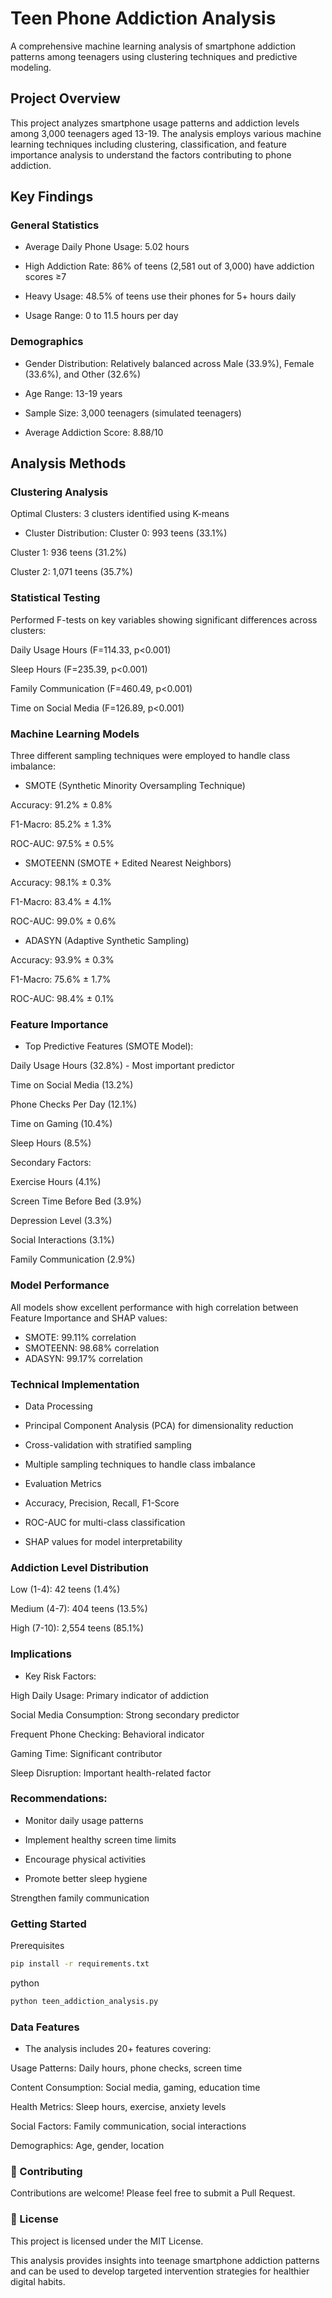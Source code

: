 # Teen Phone Addiction Analysis
A comprehensive machine learning analysis of smartphone addiction patterns among teenagers using clustering techniques and predictive modeling.

## Project Overview
This project analyzes smartphone usage patterns and addiction levels among 3,000 teenagers aged 13-19. The analysis employs various machine learning techniques including clustering, classification, and feature importance analysis to understand the factors contributing to phone addiction.

## Key Findings
### General Statistics

* Average Daily Phone Usage: 5.02 hours

* High Addiction Rate: 86% of teens (2,581 out of 3,000) have addiction scores ≥7

* Heavy Usage: 48.5% of teens use their phones for 5+ hours daily

* Usage Range: 0 to 11.5 hours per day

### Demographics
* Gender Distribution: Relatively balanced across Male (33.9%), Female (33.6%), and Other (32.6%)

* Age Range: 13-19 years

* Sample Size: 3,000 teenagers (simulated teenagers)

* Average Addiction Score: 8.88/10

## Analysis Methods
### Clustering Analysis
Optimal Clusters: 3 clusters identified using K-means

* Cluster Distribution:
Cluster 0: 993 teens (33.1%)

Cluster 1: 936 teens (31.2%)

Cluster 2: 1,071 teens (35.7%)
### Statistical Testing

Performed F-tests on key variables showing significant differences across clusters:

Daily Usage Hours (F=114.33, p<0.001)

Sleep Hours (F=235.39, p<0.001)

Family Communication (F=460.49, p<0.001)

Time on Social Media (F=126.89, p<0.001)

### Machine Learning Models
Three different sampling techniques were employed to handle class imbalance:

* SMOTE (Synthetic Minority Oversampling Technique)

Accuracy: 91.2% ± 0.8%

F1-Macro: 85.2% ± 1.3%

ROC-AUC: 97.5% ± 0.5%

* SMOTEENN (SMOTE + Edited Nearest Neighbors)

Accuracy: 98.1% ± 0.3%

F1-Macro: 83.4% ± 4.1%

ROC-AUC: 99.0% ± 0.6%

* ADASYN (Adaptive Synthetic Sampling)

Accuracy: 93.9% ± 0.3%

F1-Macro: 75.6% ± 1.7%

ROC-AUC: 98.4% ± 0.1%

### Feature Importance

* Top Predictive Features (SMOTE Model):

Daily Usage Hours (32.8%) - Most important predictor

Time on Social Media (13.2%)

Phone Checks Per Day (12.1%)

Time on Gaming (10.4%)

Sleep Hours (8.5%)

Secondary Factors:

Exercise Hours (4.1%)

Screen Time Before Bed (3.9%)

Depression Level (3.3%)

Social Interactions (3.1%)

Family Communication (2.9%)

### Model Performance
All models show excellent performance with high correlation between Feature Importance and SHAP values:

* SMOTE: 99.11% correlation
* SMOTEENN: 98.68% correlation
* ADASYN: 99.17% correlation
### Technical Implementation
* Data Processing

* Principal Component Analysis (PCA) for dimensionality reduction

* Cross-validation with stratified sampling

* Multiple sampling techniques to handle class imbalance

* Evaluation Metrics

* Accuracy, Precision, Recall, F1-Score

* ROC-AUC for multi-class classification

* SHAP values for model interpretability

### Addiction Level Distribution

Low (1-4): 42 teens (1.4%)

Medium (4-7): 404 teens (13.5%)

High (7-10): 2,554 teens (85.1%)

### Implications
* Key Risk Factors:

High Daily Usage: Primary indicator of addiction

Social Media Consumption: Strong secondary predictor

Frequent Phone Checking: Behavioral indicator

Gaming Time: Significant contributor

Sleep Disruption: Important health-related factor

### Recommendations:

* Monitor daily usage patterns

* Implement healthy screen time limits

* Encourage physical activities

* Promote better sleep hygiene

Strengthen family communication

### Getting Started
Prerequisites
```bash
pip install -r requirements.txt
```

python
```bash
python teen_addiction_analysis.py
```
### Data Features
* The analysis includes 20+ features covering:

Usage Patterns: Daily hours, phone checks, screen time

Content Consumption: Social media, gaming, education time

Health Metrics: Sleep hours, exercise, anxiety levels

Social Factors: Family communication, social interactions

Demographics: Age, gender, location

### 🤝 Contributing
Contributions are welcome! Please feel free to submit a Pull Request.

### 📄 License
This project is licensed under the MIT License.



This analysis provides insights into teenage smartphone addiction patterns and can be used to develop targeted intervention strategies for healthier digital habits.

